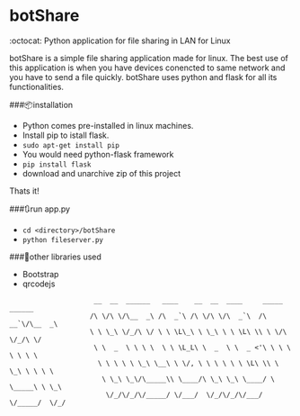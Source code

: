 # botShare 
:octocat:
Python application for file sharing in LAN for Linux

botShare is a simple file sharing application made for linux. The best use of this application is when you have devices conencted to same network and you have to send a file quickly. botShare uses python and flask for all its functionalities.


###:package:installation
- Python comes pre-installed in linux machines.
- Install pip to istall flask.
- `sudo apt-get install pip`
- You would need python-flask framework
- `pip install flask`
- download and unarchive zip of this project

Thats it!

###:arrows_clockwise:run app.py 
- `cd <directory>/botShare`
- `python fileserver.py`

###:blue_book:other libraries used
- Bootstrap
- qrcodejs

```
                     __  __  ______   ____    __  __  ____     _____   ______   
                    /\ \/\ \/\__  _\ /\  _`\ /\ \/\ \/\  _`\  /\  __`\/\__  _\  
                    \ \ \_\ \/_/\ \/ \ \ \L\_\ \ \_\ \ \ \L\ \\ \ \/\ \/_/\ \/  
                     \ \  _  \ \ \ \  \ \ \L_L\ \  _  \ \  _ <'\ \ \ \ \ \ \ \  
                      \ \ \ \ \ \_\ \__\ \ \/, \ \ \ \ \ \ \L\ \\ \ \_\ \ \ \ \ 
                       \ \_\ \_\/\_____\\ \____/\ \_\ \_\ \____/ \ \_____\ \ \_\
                        \/_/\/_/\/_____/ \/___/  \/_/\/_/\/___/   \/_____/  \/_/
                                                                    
                                                                    
```
